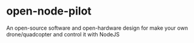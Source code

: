 # open-node-pilot
An open-source software and open-hardware design for make your own drone/quadcopter and control it with NodeJS
